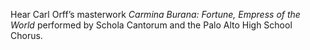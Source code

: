Hear Carl Orff&rsquo;s masterwork _Carmina Burana&colon; Fortune, Empress of the World_ performed by Schola Cantorum and the Palo Alto High School Chorus.
